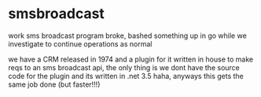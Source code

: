 # smsbroadcast
work sms broadcast program broke, bashed something up in go while we investigate to continue operations as normal

we have a CRM released in 1974 and a plugin for it written in house to make reqs to an sms broadcast api,
the only thing is we dont have the source code for the plugin and its written in .net 3.5 haha, anyways
this gets the same job done (but faster!!!)

